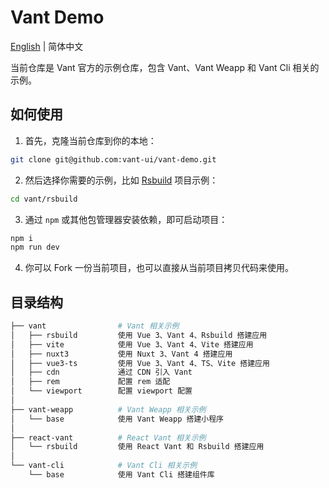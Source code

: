 # Vant Demo

[English](./README.md) | 简体中文

当前仓库是 Vant 官方的示例仓库，包含 Vant、Vant Weapp 和 Vant Cli 相关的示例。

## 如何使用

1. 首先，克隆当前仓库到你的本地：

```bash
git clone git@github.com:vant-ui/vant-demo.git
```

2. 然后选择你需要的示例，比如 [Rsbuild](https://github.com/web-infra-dev/rsbuild) 项目示例：

```bash
cd vant/rsbuild
```

3. 通过 `npm` 或其他包管理器安装依赖，即可启动项目：

```bash
npm i
npm run dev
```

4. 你可以 Fork 一份当前项目，也可以直接从当前项目拷贝代码来使用。

## 目录结构

```bash
├── vant                # Vant 相关示例
│   ├── rsbuild         使用 Vue 3、Vant 4、Rsbuild 搭建应用
│   ├── vite            使用 Vue 3、Vant 4、Vite 搭建应用
│   ├── nuxt3           使用 Nuxt 3、Vant 4 搭建应用
│   ├── vue3-ts         使用 Vue 3、Vant 4、TS、Vite 搭建应用
│   ├── cdn             通过 CDN 引入 Vant
│   ├── rem             配置 rem 适配
│   └── viewport        配置 viewport 配置
│
├── vant-weapp          # Vant Weapp 相关示例
│   └── base            使用 Vant Weapp 搭建小程序
│
├── react-vant          # React Vant 相关示例
│   └── rsbuild         使用 React Vant 和 Rsbuild 搭建应用
│
└── vant-cli            # Vant Cli 相关示例
    └── base            使用 Vant Cli 搭建组件库
```
